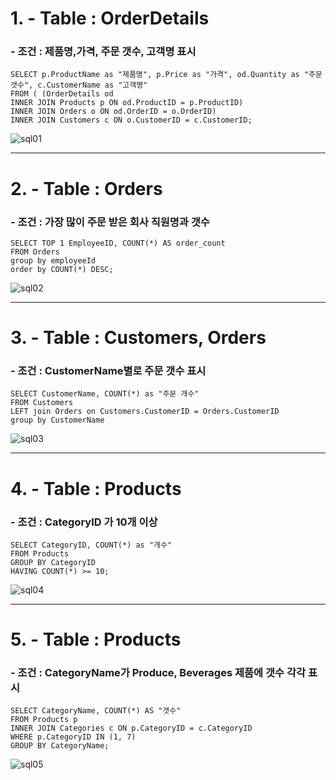 # 1. - Table : OrderDetails
### - 조건 : 제품명,가격, 주문 갯수, 고객명 표시
```
SELECT p.ProductName as "제품명", p.Price as "가격", od.Quantity as "주문 갯수", c.CustomerName as "고객명"
FROM ( (OrderDetails od
INNER JOIN Products p ON od.ProductID = p.ProductID)
INNER JOIN Orders o ON od.OrderID = o.OrderID)
INNER JOIN Customers c ON o.CustomerID = c.CustomerID;

```
![sql01](https://github.com/user-attachments/assets/be636579-db6a-4130-aab9-f0b054ae2b04)

---
# 2. - Table : Orders
### - 조건 : 가장 많이 주문 받은 회사 직원명과 갯수
```
SELECT TOP 1 EmployeeID, COUNT(*) AS order_count 
FROM Orders 
group by employeeId
order by COUNT(*) DESC;

```
![sql02](https://github.com/user-attachments/assets/b3ce56fe-ed0c-4161-8db5-e3ecbd8537c8)

---
# 3. - Table : Customers, Orders
### - 조건 : CustomerName별로 주문 갯수 표시
```
SELECT CustomerName, COUNT(*) as "주문 개수"
FROM Customers
LEFT join Orders on Customers.CustomerID = Orders.CustomerID
group by CustomerName

```
![sql03](https://github.com/user-attachments/assets/95672f13-ffaa-4277-9c82-2a6a99d05c69)

---
# 4. - Table : Products
### - 조건 : CategoryID 가 10개 이상
```
SELECT CategoryID, COUNT(*) as "개수"
FROM Products
GROUP BY CategoryID
HAVING COUNT(*) >= 10;

```
![sql04](https://github.com/user-attachments/assets/d5112189-e474-450a-9151-2d24cb66de90)

---
# 5. - Table : Products
### - 조건 : CategoryName가 Produce, Beverages 제품에 갯수 각각 표시
```
SELECT CategoryName, COUNT(*) AS "갯수"
FROM Products p
INNER JOIN Categories c ON p.CategoryID = c.CategoryID
WHERE p.CategoryID IN (1, 7)
GROUP BY CategoryName;

```
![sql05](https://github.com/user-attachments/assets/b8746f60-bc41-41f1-a7c2-02219ecad686)





